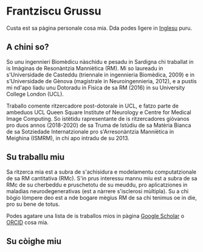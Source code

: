 # Frantziscu Grussu
Custa est sa pàgina personale cosa mia. Dda podes lìgere in [Inglesu](https://github.com/fragrussu/fragrussu.github.io/blob/master/README.md) puru.

## A chini so? 
So unu ingennieri Biomèdicu nàschidu e pesadu in Sardigna chi traballat in is Imàginas de Resonàntzia Manniètica (RM). Mi so laureadu in s'Universidade de Casteddu (triennale in ingennieria Biomèdica, 2009) e in s'Universidade de Gènova (magistrale in Neuroingennieria, 2012), e a pustis mi nd'apo liadu unu Dotoradu in Fìsica de sa RM (2016) in su University College London (UCL).

Traballo comente ritzercadore post-dotorale in UCL, e fatzo parte de ambeduos UCL Queen Square Institute of Neurology e Centre for Medical Image Computing. So istètidu rapresentante de is ritzercadores giòvanos pro duos annos (2018-2020) de sa Truma de Istùdiu de sa Matèria Bianca de sa Sotziedade Internatzionale pro s'Arresonàntzia Manniètica in Meighina (ISMRM), in chi apo intradu de su 2013.

## Su traballu miu
Sa ritzerca mia est a subra de s'achisidura e modelamentu computatzionale de sa RM cantitativa (RMc). S'in prus interessu mannu miu est a subra de sa RMc de su cherbeddu e pruschetotu de su meuddu, pro aplicatziones in maladias neurodegenerativas (est a nàrrere s'isclerosi mùltipla). Su a chi bògio lòmpere deo est a nde bogare mègius RM de sa chi tenimus oe in die, pro su bene de totus.

Podes agatare una lista de is traballos mios in pàgina [Google Scholar](https://scholar.google.co.uk/citations?user=Zj5Vt3YAAAAJ&hl=en&oi=sra) o [ORCID](https://orcid.org/0000-0002-0945-3909/print) cosa mia.

## Su còighe miu


